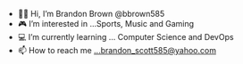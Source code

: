 - 👋🏾 Hi, I’m Brandon Brown @bbrown585
- 🎮 I’m interested in ...Sports, Music and Gaming
- 💻 I’m currently learning ... Computer Science and DevOps
- 📫 How to reach me ...brandon_scott585@yahoo.com

